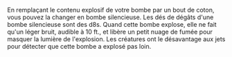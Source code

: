 En remplaçant le contenu explosif de votre bombe par un bout de coton, vous pouvez la changer en bombe silencieuse. Les dés de dégâts d'une bombe silencieuse sont des d8s. Quand cette bombe explose, elle ne fait qu'un léger bruit, audible à 10 ft., et libère un petit nuage de fumée pour masquer la lumière de l'explosion. Les créatures ont le désavantage aux jets pour détecter que cette bombe a explosé pas loin.